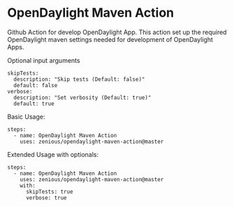 # OpenDaylight Maven Action
Github Action for develop OpenDaylight App. This action set up the required OpenDaylight maven settings needed for development of OpenDaylight Apps.

Optional input arguments
```
skipTests:
  description: "Skip tests (Default: false)"
  default: false
verbose:
  description: "Set verbosity (Default: true)"
  default: true
```

Basic Usage:
```
steps:
  - name: OpenDaylight Maven Action
    uses: zenious/opendaylight-maven-action@master
```

Extended Usage with optionals:
```
steps:
  - name: OpenDaylight Maven Action
    uses: zenious/opendaylight-maven-action@master
    with: 
      skipTests: true
      verbose: true
```